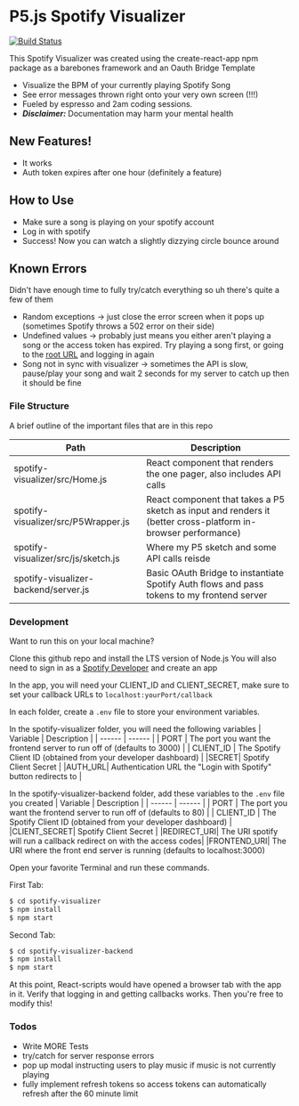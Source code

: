 # P5.js Spotify Visualizer


[![Build Status](https://travis-ci.org/joemccann/dillinger.svg?branch=master)](https://travis-ci.org/joemccann/dillinger)

This Spotify Visualizer was created using the create-react-app npm package as a barebones framework and an Oauth Bridge Template
  - Visualize the BPM of your currently playing Spotify Song
  - See error messages thrown right onto your very own screen (!!!)
  - Fueled by espresso and 2am coding sessions.
  - ***Disclaimer:*** Documentation may harm your mental health

## New Features!

  - It works
  - Auth token expires after one hour (definitely a feature)


## How to Use
  - Make sure a song is playing on your spotify account
  - Log in with spotify
  - Success! Now you can watch a slightly dizzying circle bounce around


## Known Errors

Didn't have enough time to fully try/catch everything so uh there's quite a few of them

* Random exceptions -> just close the error screen when it pops up (sometimes Spotify throws a 502 error on their side)
* Undefined values -> probably just means you either aren't playing a song or the access token has expired. Try playing a song first, or going to the [root URL](https://spotify.davidli3100.com) and logging in again
* Song not in sync with visualizer -> sometimes the API is slow, pause/play your song and wait 2 seconds for my server to catch up then it should be fine


### File Structure

A brief outline of the important files that are in this repo

| Path | Description |
| ------ | ------ |
| spotify-visualizer/src/Home.js | React component that renders the one pager, also includes API calls |
| spotify-visualizer/src/P5Wrapper.js | React component that takes a P5 sketch as input and renders it (better cross-platform in-browser performance) |
| spotify-visualizer/src/js/sketch.js | Where my P5 sketch and some API calls reisde |
| spotify-visualizer-backend/server.js | Basic OAuth Bridge to instantiate Spotify Auth flows and pass tokens to my frontend server |



### Development

Want to run this on your local machine?

Clone this github repo and install the LTS version of Node.js
You will also need to sign in as a [Spotify Developer](https://developer.spotify.com) and create an app 

In the app, you will need your CLIENT_ID and CLIENT_SECRET, make sure to set your callback URLs to ```localhost:yourPort/callback```

In each folder, create a ```.env``` file to store your environment variables. 

In the spotify-visualizer folder, you will need the following variables
| Variable | Description |
| ------ | ------ |
| PORT | The port you want the frontend server to run off of (defaults to 3000) |
| CLIENT_ID | The Spotify Client ID (obtained from your developer dashboard) |
|SECRET| Spotify Client Secret |
|AUTH_URL| Authentication URL the "Login with Spotify" button redirects to |

In the spotify-visualizer-backend folder, add these variables to the ```.env``` file you created
| Variable | Description |
| ------ | ------ |
| PORT | The port you want the frontend server to run off of (defaults to 80) |
| CLIENT_ID | The Spotify Client ID (obtained from your developer dashboard) |
|CLIENT_SECRET| Spotify Client Secret |
|REDIRECT_URI| The URI spotify will run a callback redirect on with the access codes|
|FRONTEND_URI| The URI where the front end server is running (defaults to localhost:3000)

Open your favorite Terminal and run these commands.

First Tab:
```sh
$ cd spotify-visualizer
$ npm install
$ npm start

```


Second Tab:
```sh
$ cd spotify-visualizer-backend
$ npm install
$ npm start
```
At this point, React-scripts would have opened a browser tab with the app in it. Verify that logging in and getting callbacks works. Then you're free to modify this!



### Todos

 - Write MORE Tests
 - try/catch for server response errors 
 - pop up modal instructing users to play music if music is not currently playing
 - fully implement refresh tokens so access tokens can automatically refresh after the 60 minute limit





